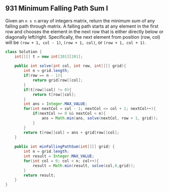 ## 931 Minimum Falling Path Sum I

Given an ```n x n``` array of integers matrix, return the minimum sum of any falling path through matrix.
A falling path starts at any element in the first row and chooses the element in the next row that is either directly below or diagonally left/right. Specifically, 
the next element from position (row, col) will be ```(row + 1, col - 1)```, ```(row + 1, col)```, or ```(row + 1, col + 1)```.

```java
class Solution {
    int[][] t = new int[201][201];
    
    public int solve(int col, int row, int[][] grid){
        int n = grid.length;
        if(row == n - 1){
            return grid[row][col];
        }
        if(t[row][col] != 0){
            return t[row][col];
        }
        int ans = Integer.MAX_VALUE;
        for(int nextCol = col - 1; nextCol <= col + 1; nextCol++){
            if(nextCol >= 0 && nextCol < n){
                ans = Math.min(ans, solve(nextCol, row + 1, grid));
            }
        }
        return t[row][col] = ans + grid[row][col];
    }
    
    public int minFallingPathSum(int[][] grid) {
        int n = grid.length; 
        int result = Integer.MAX_VALUE;
        for(int col = 0; col < n; col++){
            result = Math.min(result, solve(col,0,grid));
        }
        return result;
    }
}

```
